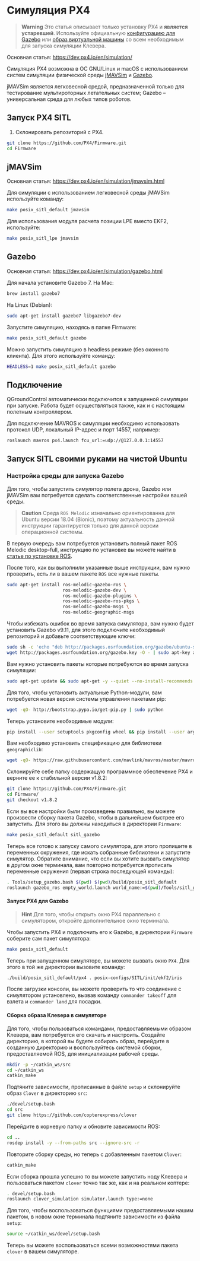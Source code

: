 # Симуляция PX4

> **Warning** Это статья описывает только установку PX4 и **является устаревшей**. Используйте официальную [конфигурацию для Gazebo](simulation.md) или [образ виртуальной машины](simulation_vm.md) со всем необходимым для запуска симуляции Клевера.

Основная статья: https://dev.px4.io/en/simulation/

Симуляция PX4 возможна в ОС GNU/Linux и macOS с использованием систем симуляции физической среды [jMAVSim](https://docs.px4.io/master/en/simulation/jmavsim.html) и [Gazebo](http://gazebosim.org).

jMAVSim является легковесной средой, предназначенной только для тестирование мультироторных летательных систем; Gazebo – универсальная среда для любых типов роботов.

## Запуск PX4 SITL

1. Склонировать репозиторий с PX4.

```bash
git clone https://github.com/PX4/Firmware.git
cd Firmware
```

## jMAVSim

Основная статья: https://dev.px4.io/en/simulation/jmavsim.html

Для симуляции с использованием легковесной среды jMAVSim используйте команду:

```bash
make posix_sitl_default jmavsim
```

Для использования модуля расчета позиции LPE вместо EKF2, используйте:

```bash
make posix_sitl_lpe jmavsim
```

## Gazebo

Основная статья: https://dev.px4.io/en/simulation/gazebo.html

Для начала установите Gazebo 7. На Mac:

```bash
brew install gazebo7
```

На Linux (Debian):

```bash
sudo apt-get install gazebo7 libgazebo7-dev
```

Запустите симуляцию, находясь в папке Firmware:

```bash
make posix_sitl_default gazebo
```

Можно запустить симуляцию в headless режиме (без оконного клиента). Для этого используйте команду:

```bash
HEADLESS=1 make posix_sitl_default gazebo
```

## Подключение

QGroundControl автоматически подключится к запущенной симуляции при запуске. Работа будет осуществляться также, как и с настоящим полетным контроллером.

Для подключение MAVROS к симуляции необходимо использовать протокол UDP, локальный IP-адрес и порт 14557, например:

```bash
roslaunch mavros px4.launch fcu_url:=udp://@127.0.0.1:14557
```

## Запуск SITL своими руками на чистой Ubuntu

### Настройка среды для запуска Gazebo

Для того, чтобы запустить симулятор полета дрона, Gazebo или jMAVSim вам потребуется сделать соответственные настройки вашей среды.

> **Caution** Среда `ROS Melodic` изначально ориентированна для Ubuntu версии 18.04 (Bionic), поэтому актуальность данной инструкции гарантируется только для данной версии операционной системы.

В первую очередь вам потребуется установить полный пакет ROS Melodic desktop-full, инструкцию по установке вы можете найти в [статье по установке ROS](ros-install.md).

После того, как вы выполнили указанные выше инструкции, вам нужно проверить, есть ли в вашем пакете `ROS` все нужные пакеты.

```bash
sudo apt-get install ros-melodic-gazebo-ros \
					 ros-melodic-gazebo-dev \
					 ros-melodic-gazebo-plugins \
					 ros-melodic-gazebo-ros-pkgs \
					 ros-melodic-gazebo-msgs \
					 ros-melodic-geographic-msgs
```

Чтобы избежать ошибок во время запуска симулятора, вам нужно будет установить Gazebo v9.11, для этого подключите необходимый репозиторий и добавьте соответствующие ключи:

```bash
sudo sh -c 'echo "deb http://packages.osrfoundation.org/gazebo/ubuntu-stable `lsb_release -cs` main" > /etc/apt/sources.list.d/gazebo-stable.list'
wget http://packages.osrfoundation.org/gazebo.key -O - | sudo apt-key add -
```

Вам нужно установить пакеты которые потребуются во время запуска симуляции:

```bash
sudo apt-get update && sudo apt-get -y --quiet --no-install-recommends install bzip2 ca-certificates ccache cmake cppcheck curl dirmngr doxygen file g++ gcc gdb git gnupg gosu lcov libfreetype6-dev libgtest-dev libpng-dev lsb-release make ninja-build openjdk-8-jdk openjdk-8-jre openssh-client pkg-config python-pip python-pygments python-setuptools rsync shellcheck tzdata unzip wget xsltproc zip ant gazebo7 gstreamer1.0-plugins-bad gstreamer1.0-plugins-base gstreamer1.0-plugins-good gstreamer1.0-plugins-ugly libeigen3-dev libgazebo7-dev libgstreamer-plugins-base1.0-dev libimage-exiftool-perl libopencv-dev libxml2-utils pkg-config protobuf-compiler libgeographic-dev geographiclib-tools libignition-math2-dev

```

Для того, чтобы установить актуальные Python-модули, вам потребуется новая версия системы управления пакетами pip:

```bash
wget -qO- http://bootstrap.pypa.io/get-pip.py | sudo python
```

Теперь установите необходимые модули:

```bash
pip install --user setuptools pkgconfig wheel && pip install --user argparse argcomplete coverage jinja2 empy numpy requests serial toml pyyaml cerberus
```

Вам необходимо установить спецификацию для библиотеки `geographiclib`:

```bash
wget -qO- https://raw.githubusercontent.com/mavlink/mavros/master/mavros/scripts/install_geographiclib_datasets.sh | sudo bash
```

Склонируйте себе папку содержащую программное обеспечение PX4 и верните ее к стабильной версии v1.8.2:

```bash
git clone https://github.com/PX4/Firmware.git
cd Firmware/
git checkout v1.8.2
```

Если вы все настройки были произведены правильно, вы можете произвести сборку пакета Gazebo, чтобы в дальнейшем быстрее его запустить. Для этого вы должны находиться в директории `Firmware`:

```bash
make posix_sitl_default sitl_gazebo
```

Теперь все готово к запуску самого симулятора, для этого пропишите в переменных окружения, где искать собранные библиотеки и запустите симулятор. Обратите внимание, что если вы хотите вызвать симулятор в другом окне терминала, вам повторно потребуется прописать переменные окружения (первая строка последующей команды):

```bash
. Tools/setup_gazebo.bash $(pwd) $(pwd)/build/posix_sitl_default
roslaunch gazebo_ros empty_world.launch world_name:=$(pwd)/Tools/sitl_gazebo/worlds/iris_fpv_cam.world
```

#### Запуск PX4 для Gazebo

> **Hint** Для того, чтобы открыть окно PX4 параллельно с симулятором, откройте дополнительное окно терминала.

Чтобы запустить PX4 и подключить его к Gazebo, в директории `Firmware` соберите сам пакет симулятора:

```bash
make posix_sitl_default
```

Теперь при запущенном симуляторе, вы можете вызвать окно `PX4`. Для этого в той же директории вызовите команду:

```bash
./build/posix_sitl_default/px4 . posix-configs/SITL/init/ekf2/iris
```

После загрузки консоли, вы можете проверить то что соединение с симулятором установлено, вызвав команду `commander takeoff` для взлета и `commander land` для посадки.

#### Сборка образа Клевера в симуляторе

Для того, чтобы пользоваться командами, предоставляемыми образом Клевера, вам потребуется его скачать и настроить. Создайте директорию, в которой вы будете собирать образ, перейдите в созданную директорию и воспользуйтесь системой сборки, предоставляемой ROS, для инициализации рабочей среды.

```bash
mkdir -p ~/catkin_ws/src
cd ~/catkin_ws
catkin_make
```

Подтяните зависимости, прописанные в файле `setup` и склонируйте образ `Clover` в директорию `src`:

```bash
./devel/setup.bash
cd src
git clone https://github.com/copterexpress/clover
```

Перейдите в корневую папку и обновите зависимости ROS:

```bash
cd ..
rosdep install -y --from-paths src --ignore-src -r
```

Повторите сборку среды, но теперь с добавленным пакетом `Clover`:

```bash
catkin_make
```

Если сборка прошла успешно то вы можете запустить ноду Клевера и пользоваться пакетом `clover` точно так же, как и на реальном коптере:

```bash
. devel/setup.bash
roslaunch clover_simulation simulator.launch type:=none
```

Для того, чтобы воспользоваться функциями предоставляемыми нашим пакетом, в новом окне терминала подтяните зависимости из файла `setup`:

```bash
source ~/catkin_ws/devel/setup.bash
```

Теперь вы можете воспользоваться всеми возможностями пакета `clover` в вашем симуляторе.

